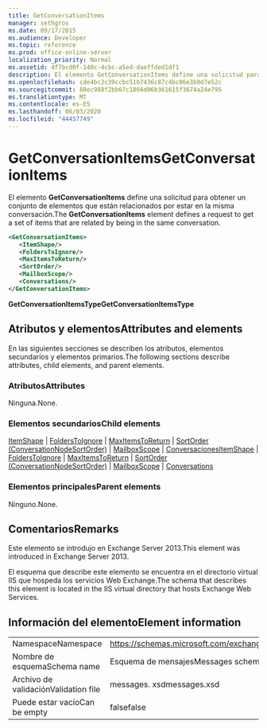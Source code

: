 ```yaml
---
title: GetConversationItems
manager: sethgros
ms.date: 09/17/2015
ms.audience: Developer
ms.topic: reference
ms.prod: office-online-server
localization_priority: Normal
ms.assetid: 4f7bcd0f-140c-4cbc-a5ed-daeffded1df1
description: El elemento GetConversationItems define una solicitud para obtener un conjunto de elementos que están relacionados por estar en la misma conversación.
ms.openlocfilehash: cde4bc2c39ccbc51b7436c87c4bc06e3b8d7e52c
ms.sourcegitcommit: 88ec988f2bb67c1866d06b361615f3674a24e795
ms.translationtype: MT
ms.contentlocale: es-ES
ms.lasthandoff: 06/03/2020
ms.locfileid: "44457749"
---
```

# <a name="getconversationitems"></a><span data-ttu-id="a0814-103">GetConversationItems</span><span class="sxs-lookup"><span data-stu-id="a0814-103">GetConversationItems</span></span>

<span data-ttu-id="a0814-104">El elemento **GetConversationItems** define una solicitud para obtener un conjunto de elementos que están relacionados por estar en la misma conversación.</span><span class="sxs-lookup"><span data-stu-id="a0814-104">The **GetConversationItems** element defines a request to get a set of items that are related by being in the same conversation.</span></span> 
  
```XML
<GetConversationItems>
   <ItemShape/>
   <FoldersToIgnore/>
   <MaxItemsToReturn/>
   <SortOrder/>
   <MailboxScope/>
   <Conversations/>
</GetConversationItems>
```

 <span data-ttu-id="a0814-105">**GetConversationItemsType**</span><span class="sxs-lookup"><span data-stu-id="a0814-105">**GetConversationItemsType**</span></span>
## <a name="attributes-and-elements"></a><span data-ttu-id="a0814-106">Atributos y elementos</span><span class="sxs-lookup"><span data-stu-id="a0814-106">Attributes and elements</span></span>

<span data-ttu-id="a0814-107">En las siguientes secciones se describen los atributos, elementos secundarios y elementos primarios.</span><span class="sxs-lookup"><span data-stu-id="a0814-107">The following sections describe attributes, child elements, and parent elements.</span></span>
  
### <a name="attributes"></a><span data-ttu-id="a0814-108">Atributos</span><span class="sxs-lookup"><span data-stu-id="a0814-108">Attributes</span></span>

<span data-ttu-id="a0814-109">Ninguna.</span><span class="sxs-lookup"><span data-stu-id="a0814-109">None.</span></span>
  
### <a name="child-elements"></a><span data-ttu-id="a0814-110">Elementos secundarios</span><span class="sxs-lookup"><span data-stu-id="a0814-110">Child elements</span></span>

<span data-ttu-id="a0814-111">[ItemShape](itemshape.md)  |  [FoldersToIgnore](folderstoignore.md)  |  [MaxItemsToReturn](maxitemstoreturn.md)  |  [SortOrder (ConversationNodeSortOrder)](sortorder-conversationnodesortorder.md)  |  [MailboxScope](mailboxscope.md)  |  [Conversaciones](conversations-ex15websvcsotherref.md)</span><span class="sxs-lookup"><span data-stu-id="a0814-111">[ItemShape](itemshape.md) | [FoldersToIgnore](folderstoignore.md) | [MaxItemsToReturn](maxitemstoreturn.md) | [SortOrder (ConversationNodeSortOrder)](sortorder-conversationnodesortorder.md) | [MailboxScope](mailboxscope.md) | [Conversations](conversations-ex15websvcsotherref.md)</span></span>
  
### <a name="parent-elements"></a><span data-ttu-id="a0814-112">Elementos principales</span><span class="sxs-lookup"><span data-stu-id="a0814-112">Parent elements</span></span>

<span data-ttu-id="a0814-113">Ninguno.</span><span class="sxs-lookup"><span data-stu-id="a0814-113">None.</span></span>
  
## <a name="remarks"></a><span data-ttu-id="a0814-114">Comentarios</span><span class="sxs-lookup"><span data-stu-id="a0814-114">Remarks</span></span>

<span data-ttu-id="a0814-115">Este elemento se introdujo en Exchange Server 2013.</span><span class="sxs-lookup"><span data-stu-id="a0814-115">This element was introduced in Exchange Server 2013.</span></span>
  
<span data-ttu-id="a0814-116">El esquema que describe este elemento se encuentra en el directorio virtual IIS que hospeda los servicios Web Exchange.</span><span class="sxs-lookup"><span data-stu-id="a0814-116">The schema that describes this element is located in the IIS virtual directory that hosts Exchange Web Services.</span></span>
  
## <a name="element-information"></a><span data-ttu-id="a0814-117">Información del elemento</span><span class="sxs-lookup"><span data-stu-id="a0814-117">Element information</span></span>

|||
|:-----|:-----|
|<span data-ttu-id="a0814-118">Namespace</span><span class="sxs-lookup"><span data-stu-id="a0814-118">Namespace</span></span>  <br/> |https://schemas.microsoft.com/exchange/services/2006/messages  <br/> |
|<span data-ttu-id="a0814-119">Nombre de esquema</span><span class="sxs-lookup"><span data-stu-id="a0814-119">Schema name</span></span>  <br/> |<span data-ttu-id="a0814-120">Esquema de mensajes</span><span class="sxs-lookup"><span data-stu-id="a0814-120">Messages schema</span></span>  <br/> |
|<span data-ttu-id="a0814-121">Archivo de validación</span><span class="sxs-lookup"><span data-stu-id="a0814-121">Validation file</span></span>  <br/> |<span data-ttu-id="a0814-122">messages. xsd</span><span class="sxs-lookup"><span data-stu-id="a0814-122">messages.xsd</span></span>  <br/> |
|<span data-ttu-id="a0814-123">Puede estar vacío</span><span class="sxs-lookup"><span data-stu-id="a0814-123">Can be empty</span></span>  <br/> |<span data-ttu-id="a0814-124">false</span><span class="sxs-lookup"><span data-stu-id="a0814-124">false</span></span>  <br/> |
   

